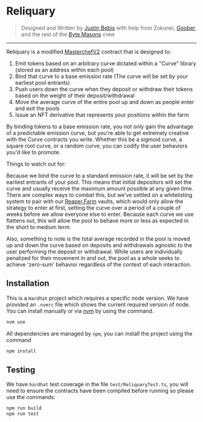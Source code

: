 # Reliquary
> Designed and Written by [Justin Bebis](https://twitter.com/0xBebis_) with help from Zokunei, [Goober](https://twitter.com/0xGoober), and the rest of the [Byte Masons](https://twitter.com/ByteMasons) crew
---
Reliquary is a modified [MasterchefV2](https://docs.sushi.com/products/masterchef-v2) contract that is designed to:
1) Emit tokens based on an arbitrary curve dictated within a "Curve" library (stored as an address within each pool)
2) Bind that curve to a base emission rate (The curve will be set by your earliest pool entrants)
3) Push users down the curve when they deposit or withdraw their tokens based on the weight of their deposit/withdrawal
4) Move the average curve of the entire pool up and down as people enter and exit the pools
5) Issue an NFT derivative that represents your positions within the farm

By binding tokens to a base emission rate, you not only gain the advantage of a predictable emission curve, but you're able
to get extremely creative with the Curve contracts you write. Whether this be a sigmoid curve, a square root curve, or a
random curve, you can codify the user behaviors you'd like to promote.

Things to watch out for:

Because we bind the curve to a standard emission rate, it will be set by the earliest entrants of your pool. This means
that initial depositors will set the curve and usually receive the maximum amount possible at any given time.
There are complex ways to combat this, but we've settled on a whitelisting system to pair with our [Reaper.Farm](https://www.reaper.farm/)
vaults, which would only allow the strategy to enter at first, setting the curve over a period of a couple of weeks
before we allow everyone else to enter. Because each curve we use flattens out, this will allow the pool to behave
more or less as expected in the short to medium term.

Also, something to note is the total average recorded in the pool is moved up and down the curve based on deposits
and withdrawals agnostic to the user performing the deposit or withdrawal. While users are individually penalized for
their movement in and out, the pool as a whole seeks to achieve 'zero-sum' behavior regardless of the context of each
interaction.


## Installation
This is a `Hardhat` project which requires a specific node version. We have provided an `.nvmrc` file which shows the current required version of node. You can install manually or via [nvm](https://github.com/nvm-sh/nvm) by using the command.
```bash
nvm use
```


All dependencies are managed by `npm`, you can install the project using the command
```bash
npm install
```


## Testing

We have `hardhat` test coverage in the file `test/ReliquaryTest.ts`, you will need to ensure the contracts have been compiled before running so please use the commands:

```bash
npm run build
npm run test
```

